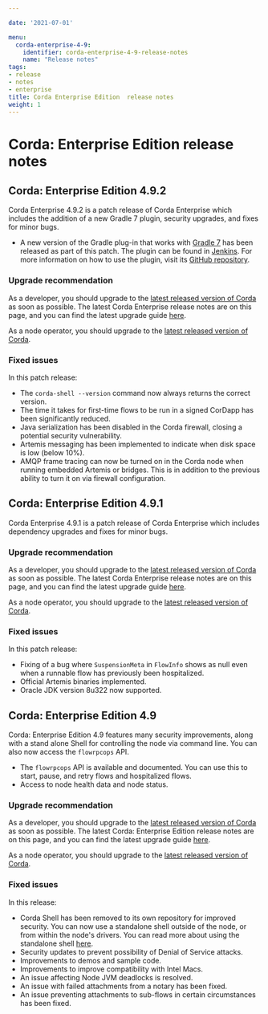```yaml
---

date: '2021-07-01'

menu:
  corda-enterprise-4-9:
    identifier: corda-enterprise-4-9-release-notes
    name: "Release notes"
tags:
- release
- notes
- enterprise
title: Corda Enterprise Edition  release notes
weight: 1
---
```



# Corda: Enterprise Edition release notes

## Corda: Enterprise Edition 4.9.2

Corda Enterprise 4.9.2 is a patch release of Corda Enterprise which includes the addition of a new Gradle 7 plugin, security upgrades, and fixes for minor bugs.

* A new version of the Gradle plug-in that works with [Gradle 7](https://docs.gradle.org/7.0/release-notes.html) has been released as part of this patch. The plugin can be found in [Jenkins](https://ci01.dev.r3.com/blue/organizations/jenkins/Corda-Gradle-Build-Plugins%2Fcorda-gradle-plugins/detail/release%2F5.1.0-RC01/1/pipeline/).
For more information on how to use the plugin, visit its [GitHub repository](https://github.com/corda/samples-kotlin/tree/chrisr3-gradle7).

### Upgrade recommendation

As a developer, you should upgrade to the [latest released version of Corda](../../../../../en/platform/corda/4.9/enterprise.html) as soon as possible. The latest Corda Enterprise release notes are on this page, and you can find the latest upgrade guide [here](../../../../../en/platform/corda/4.9/enterprise/upgrading-index.md).

As a node operator, you should upgrade to the [latest released version of Corda](../../../../../en/platform/corda/4.9/enterprise.html).

### Fixed issues

In this patch release:

* The `corda-shell --version` command now always returns the correct version.
* The time it takes for first-time flows to be run in a signed CorDapp has been significantly reduced.
* Java serialization has been disabled in the Corda firewall, closing a potential security vulnerability.
* Artemis messaging has been implemented to indicate when disk space is low (below 10%).
* AMQP frame tracing can now be turned on in the Corda node when running embedded Artemis or bridges. This is in addition to the previous ability to turn it on via firewall configuration.

## Corda: Enterprise Edition 4.9.1

Corda Enterprise 4.9.1 is a patch release of Corda Enterprise which includes dependency upgrades and fixes for minor bugs.

### Upgrade recommendation

As a developer, you should upgrade to the [latest released version of Corda](../../../../../en/platform/corda/4.9/enterprise.html) as soon as possible. The latest Corda Enterprise release notes are on this page, and you can find the latest upgrade guide [here](../../../../../en/platform/corda/4.9/enterprise/upgrading-index.md).

As a node operator, you should upgrade to the [latest released version of Corda](../../../../../en/platform/corda/4.9/enterprise.html).

### Fixed issues

In this patch release:

* Fixing of a bug where `SuspensionMeta` in `FlowInfo` shows as null even when a runnable flow has previously been hospitalized.
* Official Artemis binaries implemented.
* Oracle JDK version 8u322 now supported.

## Corda: Enterprise Edition 4.9

Corda: Enterprise Edition  4.9 features many security improvements, along with a stand alone Shell for controlling the node via command line. You can also now access the `flowrpcops` API.

* The `flowrpcops` API is available and documented. You can use this to start, pause, and retry flows and hospitalized flows.
* Access to node health data and node status.

### Upgrade recommendation

As a developer, you should upgrade to the [latest released version of Corda](../../../../../en/platform/corda/4.9/enterprise.html) as soon as possible. The latest Corda: Enterprise Edition  release notes are on this page, and you can find the latest upgrade guide [here](../../../../../en/platform/corda/4.9/enterprise/upgrading-index.md).

As a node operator, you should upgrade to the [latest released version of Corda](../../../../../en/platform/corda/4.9/enterprise.html).

### Fixed issues

In this release:

* Corda Shell has been removed to its own repository for improved security. You can now use a standalone shell outside of the node, or from within the node's drivers. You can read more about using the standalone shell [here](./node/operating/shell.html#the-standalone-shell).
* Security updates to prevent possibility of Denial of Service attacks.
* Improvements to demos and sample code.
* Improvements to improve compatibility with Intel Macs.
* An issue affecting Node JVM deadlocks is resolved.
* An issue with failed attachments from a notary has been fixed.
* An issue preventing attachments to sub-flows in certain circumstances has been fixed.
